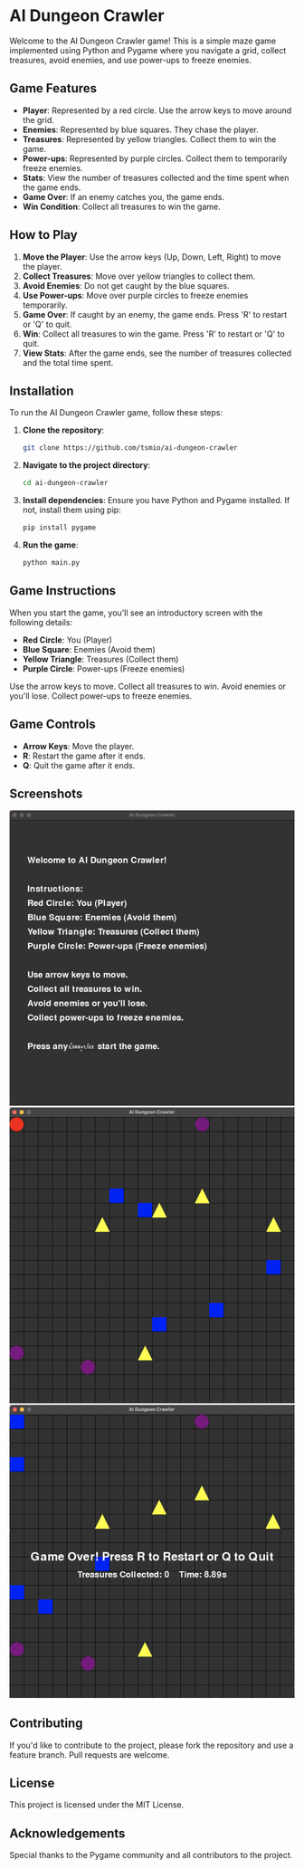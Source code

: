 # AI Dungeon Crawler

Welcome to the AI Dungeon Crawler game! This is a simple maze game implemented using Python and Pygame where you navigate a grid, collect treasures, avoid enemies, and use power-ups to freeze enemies.

## Game Features

- **Player**: Represented by a red circle. Use the arrow keys to move around the grid.
- **Enemies**: Represented by blue squares. They chase the player.
- **Treasures**: Represented by yellow triangles. Collect them to win the game.
- **Power-ups**: Represented by purple circles. Collect them to temporarily freeze enemies.
- **Stats**: View the number of treasures collected and the time spent when the game ends.
- **Game Over**: If an enemy catches you, the game ends.
- **Win Condition**: Collect all treasures to win the game.

## How to Play

1. **Move the Player**: Use the arrow keys (Up, Down, Left, Right) to move the player.
2. **Collect Treasures**: Move over yellow triangles to collect them.
3. **Avoid Enemies**: Do not get caught by the blue squares.
4. **Use Power-ups**: Move over purple circles to freeze enemies temporarily.
5. **Game Over**: If caught by an enemy, the game ends. Press 'R' to restart or 'Q' to quit.
6. **Win**: Collect all treasures to win the game. Press 'R' to restart or 'Q' to quit.
7. **View Stats**: After the game ends, see the number of treasures collected and the total time spent.

## Installation

To run the AI Dungeon Crawler game, follow these steps:

1. **Clone the repository**:
   ```bash
   git clone https://github.com/tsmio/ai-dungeon-crawler
   ```
2. **Navigate to the project directory**:
   ```bash
   cd ai-dungeon-crawler
   ```
3. **Install dependencies**:
   Ensure you have Python and Pygame installed. If not, install them using pip:
   ```bash
   pip install pygame
   ```
4. **Run the game**:
   ```bash
   python main.py
   ```

## Game Instructions

When you start the game, you'll see an introductory screen with the following details:

- **Red Circle**: You (Player)
- **Blue Square**: Enemies (Avoid them)
- **Yellow Triangle**: Treasures (Collect them)
- **Purple Circle**: Power-ups (Freeze enemies)

Use the arrow keys to move. Collect all treasures to win. Avoid enemies or you'll lose. Collect power-ups to freeze enemies.

## Game Controls

- **Arrow Keys**: Move the player.
- **R**: Restart the game after it ends.
- **Q**: Quit the game after it ends.

## Screenshots

![Intro Screen](screenshots/intro.png)
![Game Screen](screenshots/game.png)
![Game Over Screen](screenshots/game_over.png)

## Contributing

If you'd like to contribute to the project, please fork the repository and use a feature branch. Pull requests are welcome.

## License

This project is licensed under the MIT License.

## Acknowledgements

Special thanks to the Pygame community and all contributors to the project.
